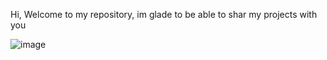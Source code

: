 Hi, Welcome to my repository, im glade to be able to shar my projects with you 

![image](https://user-images.githubusercontent.com/117196462/230147737-f19d1672-f016-430a-b4c4-83ec5ed0c7fb.png)
